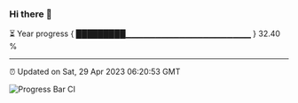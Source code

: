 ### Hi there 👋

⏳ Year progress { █████████▁▁▁▁▁▁▁▁▁▁▁▁▁▁▁▁▁▁▁▁▁ } 32.40 %

---

⏰ Updated on Sat, 29 Apr 2023 06:20:53 GMT

![Progress Bar CI](https://github.com/ZhaoGui/ZhaoGui/workflows/Progress%20Bar%20CI/badge.svg)
